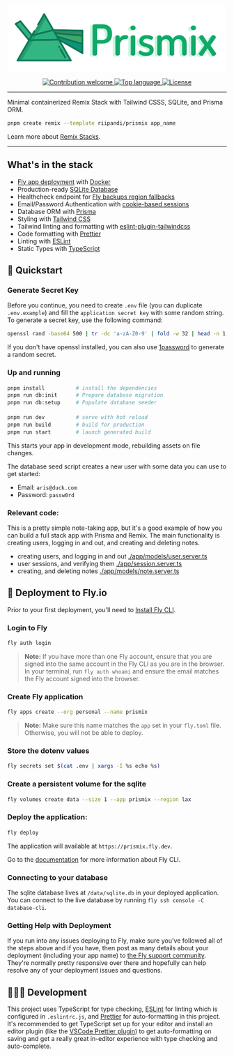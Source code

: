 <p align="center"><img src="./banner.svg" width="500" height="150" alt="Project Logo"></p>
<p align="center">
    <a href="https://github.com/riipandi/prismix/pulse">
        <img src="https://img.shields.io/badge/Contributions-welcome-blue.svg?style=flat-square" alt="Contribution welcome">
    </a>
    <a href="https://github.com/riipandi/prismix">
        <img src="https://img.shields.io/github/languages/top/riipandi/prismix?style=flat-square" alt="Top language">
    </a>
    <a href="https://aris.mit-license.org">
        <img src="https://img.shields.io/github/license/riipandi/prismix?style=flat-square" alt="License">
    </a>
</p>

---

Minimal containerized Remix Stack with Tailwind CSSS, SQLite, and Prisma ORM.

```sh
pnpm create remix --template riipandi/prismix app_name
```

Learn more about [Remix Stacks](https://remix.run/stacks).

---

## What's in the stack

- [Fly app deployment](https://fly.io) with [Docker](https://www.docker.com/)
- Production-ready [SQLite Database](https://sqlite.org)
- Healthcheck endpoint for [Fly backups region fallbacks](https://fly.io/docs/reference/configuration/#services-http_checks)
- Email/Password Authentication with [cookie-based sessions](https://remix.run/docs/en/v1/api/remix#createcookiesessionstorage)
- Database ORM with [Prisma](https://prisma.io)
- Styling with [Tailwind CSS](https://tailwindcss.com/)
- Tailwind linting and formatting with [eslint-plugin-tailwindcss](https://www.npmjs.com/package/eslint-plugin-tailwindcss)
- Code formatting with [Prettier](https://prettier.io)
- Linting with [ESLint](https://eslint.org)
- Static Types with [TypeScript](https://typescriptlang.org)

## 🏁 Quickstart

### Generate Secret Key

Before you continue, you need to create `.env` file (you can duplicate `.env.example`) and
fill the `application secret key` with some random string. To generate a secret key, use
the following command:

```sh
openssl rand -base64 500 | tr -dc 'a-zA-Z0-9' | fold -w 32 | head -n 1
```

If you don't have openssl installed, you can also use [1password](https://1password.com/password-generator)
to generate a random secret.

### Up and running

```sh
pnpm install          # install the dependencies
pnpm run db:init      # Prepare database migration
pnpm run db:setup     # Populate database seeder

pnpm run dev          # serve with hot reload
pnpm run build        # build for production
pnpm run start        # launch generated build
```

This starts your app in development mode, rebuilding assets on file changes.

The database seed script creates a new user with some data you can use to get started:

- Email: `aris@duck.com`
- Password: `passw0rd`

### Relevant code:

This is a pretty simple note-taking app, but it's a good example of how you can build a full stack app with Prisma and Remix.
The main functionality is creating users, logging in and out, and creating and deleting notes.

- creating users, and logging in and out [./app/models/user.server.ts](./app/models/user.server.ts)
- user sessions, and verifying them [./app/session.server.ts](./app/session.server.ts)
- creating, and deleting notes [./app/models/note.server.ts](./app/models/note.server.ts)

## 🚀 Deployment to Fly.io

Prior to your first deployment, you'll need to [Install Fly CLI](https://fly.io/docs/getting-started/installing-flyctl/).

### Login to Fly

```sh
fly auth login
```

> **Note:** If you have more than one Fly account, ensure that you are signed into the same
> account in the Fly CLI as you are in the browser. In your terminal, run `fly auth whoami`
> and ensure the email matches the Fly account signed into the browser.

### Create Fly application

```sh
fly apps create --org personal --name prismix
```

> **Note:** Make sure this name matches the `app` set in your `fly.toml` file.
> Otherwise, you will not be able to deploy.

### Store the dotenv values

```sh
fly secrets set $(cat .env | xargs -I %s echo %s)
```

### Create a persistent volume for the sqlite

```sh
fly volumes create data --size 1 --app prismix --region lax
```

### Deploy the application:

```sh
fly deploy
```

The application will available at `https://prismix.fly.dev`.

Go to the [documentation](https://fly.io/docs/flyctl) for more information about Fly CLI.

### Connecting to your database

The sqlite database lives at `/data/sqlite.db` in your deployed application. You can connect to
the live database by running `fly ssh console -C database-cli`.

### Getting Help with Deployment

If you run into any issues deploying to Fly, make sure you've followed all of the steps above
and if you have, then post as many details about your deployment (including your app name) to
[the Fly support community](https://community.fly.io). They're normally pretty responsive over
there and hopefully can help resolve any of your deployment issues and questions.

## 🧑🏻‍💻 Development

This project uses TypeScript for type checking, [ESLint](https://eslint.org/) for linting which
is configured in `.eslintrc.js`, and [Prettier](https://prettier.io/) for auto-formatting in
this project. It's recommended to get TypeScript set up for your editor and install an editor
plugin (like the [VSCode Prettier plugin](https://s.id/vscode-prettier)) to get auto-formatting
on saving and get a really great in-editor experience with type checking and auto-complete.
